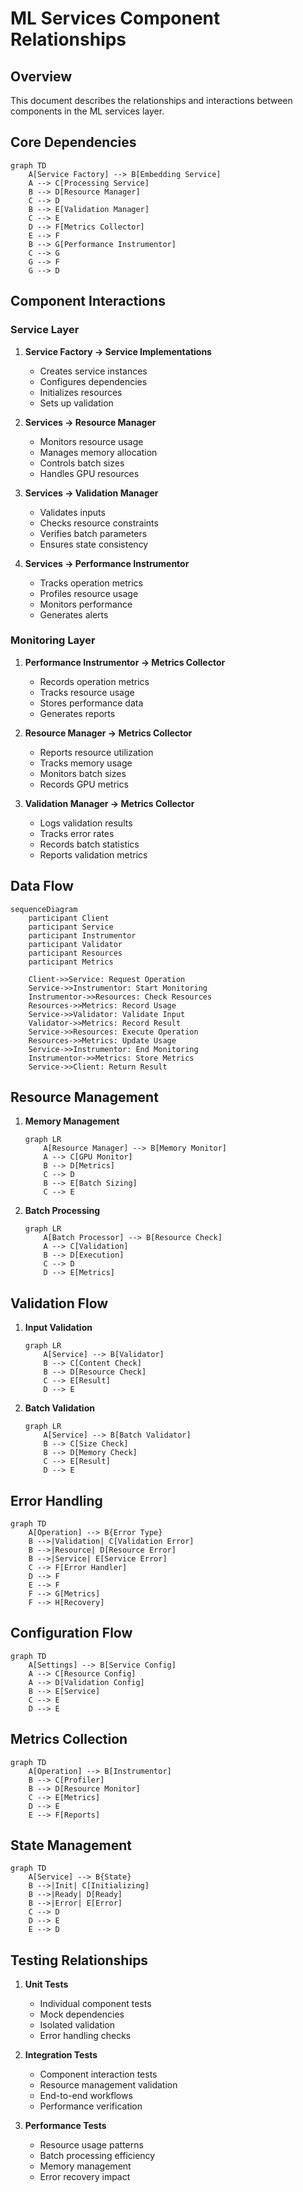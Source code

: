# ML Services Component Relationships

## Overview

This document describes the relationships and interactions between components in the ML services layer.

## Core Dependencies

```mermaid
graph TD
    A[Service Factory] --> B[Embedding Service]
    A --> C[Processing Service]
    B --> D[Resource Manager]
    C --> D
    B --> E[Validation Manager]
    C --> E
    D --> F[Metrics Collector]
    E --> F
    B --> G[Performance Instrumentor]
    C --> G
    G --> F
    G --> D
```

## Component Interactions

### Service Layer

1. **Service Factory → Service Implementations**

   - Creates service instances
   - Configures dependencies
   - Initializes resources
   - Sets up validation

2. **Services → Resource Manager**

   - Monitors resource usage
   - Manages memory allocation
   - Controls batch sizes
   - Handles GPU resources

3. **Services → Validation Manager**

   - Validates inputs
   - Checks resource constraints
   - Verifies batch parameters
   - Ensures state consistency

4. **Services → Performance Instrumentor**
   - Tracks operation metrics
   - Profiles resource usage
   - Monitors performance
   - Generates alerts

### Monitoring Layer

1. **Performance Instrumentor → Metrics Collector**

   - Records operation metrics
   - Tracks resource usage
   - Stores performance data
   - Generates reports

2. **Resource Manager → Metrics Collector**

   - Reports resource utilization
   - Tracks memory usage
   - Monitors batch sizes
   - Records GPU metrics

3. **Validation Manager → Metrics Collector**
   - Logs validation results
   - Tracks error rates
   - Records batch statistics
   - Reports validation metrics

## Data Flow

```mermaid
sequenceDiagram
    participant Client
    participant Service
    participant Instrumentor
    participant Validator
    participant Resources
    participant Metrics

    Client->>Service: Request Operation
    Service->>Instrumentor: Start Monitoring
    Instrumentor->>Resources: Check Resources
    Resources->>Metrics: Record Usage
    Service->>Validator: Validate Input
    Validator->>Metrics: Record Result
    Service->>Resources: Execute Operation
    Resources->>Metrics: Update Usage
    Service->>Instrumentor: End Monitoring
    Instrumentor->>Metrics: Store Metrics
    Service->>Client: Return Result
```

## Resource Management

1. **Memory Management**

   ```mermaid
   graph LR
       A[Resource Manager] --> B[Memory Monitor]
       A --> C[GPU Monitor]
       B --> D[Metrics]
       C --> D
       B --> E[Batch Sizing]
       C --> E
   ```

2. **Batch Processing**
   ```mermaid
   graph LR
       A[Batch Processor] --> B[Resource Check]
       A --> C[Validation]
       B --> D[Execution]
       C --> D
       D --> E[Metrics]
   ```

## Validation Flow

1. **Input Validation**

   ```mermaid
   graph LR
       A[Service] --> B[Validator]
       B --> C[Content Check]
       B --> D[Resource Check]
       C --> E[Result]
       D --> E
   ```

2. **Batch Validation**
   ```mermaid
   graph LR
       A[Service] --> B[Batch Validator]
       B --> C[Size Check]
       B --> D[Memory Check]
       C --> E[Result]
       D --> E
   ```

## Error Handling

```mermaid
graph TD
    A[Operation] --> B{Error Type}
    B -->|Validation| C[Validation Error]
    B -->|Resource| D[Resource Error]
    B -->|Service| E[Service Error]
    C --> F[Error Handler]
    D --> F
    E --> F
    F --> G[Metrics]
    F --> H[Recovery]
```

## Configuration Flow

```mermaid
graph TD
    A[Settings] --> B[Service Config]
    A --> C[Resource Config]
    A --> D[Validation Config]
    B --> E[Service]
    C --> E
    D --> E
```

## Metrics Collection

```mermaid
graph TD
    A[Operation] --> B[Instrumentor]
    B --> C[Profiler]
    B --> D[Resource Monitor]
    C --> E[Metrics]
    D --> E
    E --> F[Reports]
```

## State Management

```mermaid
graph TD
    A[Service] --> B{State}
    B -->|Init| C[Initializing]
    B -->|Ready| D[Ready]
    B -->|Error| E[Error]
    C --> D
    D --> E
    E --> D
```

## Testing Relationships

1. **Unit Tests**

   - Individual component tests
   - Mock dependencies
   - Isolated validation
   - Error handling checks

2. **Integration Tests**

   - Component interaction tests
   - Resource management validation
   - End-to-end workflows
   - Performance verification

3. **Performance Tests**
   - Resource usage patterns
   - Batch processing efficiency
   - Memory management
   - Error recovery impact

